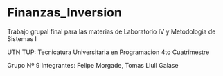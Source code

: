 # Finanzas_Inversion
Trabajo grupal final para las materias de Laboratorio IV y Metodologia de Sistemas I 

UTN TUP: Tecnicatura Universitaria en Programacion 4to Cuatrimestre

Grupo Nº 9 
Integrantes: Felipe Morgade, Tomas Llull Galase
